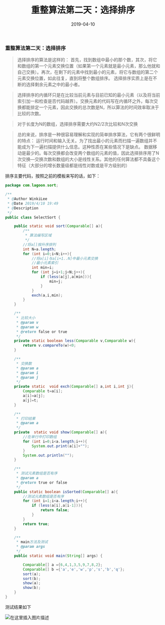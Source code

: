 ﻿---
title: 重整算法第二天：选择排序
date: 2019-04-10
tags: 算法
---
<meta name="referrer" content="no-referrer" />

###  重整算法第二天：选择排序
>选择排序的算法是这样的：
首先，找到数组中最小的那个数，其次，将它和数组的第一个元素交换位置（如果第一个元素就是最小元素，那么他就和自己交换）。再次，在剩下的元素中找到最小的元素，将它与数组的第二个元素交换位置，如此往复，直到将整个数组排序。
选择排序实质上是在不断的选择剩余元素之中的最小者。



>选择排序的内循环只是在比较当前元素与目前已知的最小元素（以及将当前索引加一和检查是否代码越界）。交换元素的代码写在内循环之外，每次交换都能排定一个元素，因此交换的总次数是N，所以算法的时间效率取决于比较的次数。


>对于长度为N的数组，选择排序需要大约N2/2次比较和N次交换

>总的来说，排序是一种很容易理解和实现的简单排序算法，它有两个很鲜明的特点：
运行时间和输入无关。为了找出最小的元素而扫描一遍数组并不能成为下一遍扫描提供什么信息。这种性质在某些情况下是缺点。
数据移动是最少的。每次交换都会改变两个数组的元素的值，因此选择排序用了N次交换—交换次数和数组的大小是线性关系。其他的任何算法都不具备这个特征（大部分的增长数量级都是线性对数或是平方级别的）



排序主要代码，按照之前的模板来写的话，如下：

```java
package com.lagoon.sort;

/**
 * @Author WinkiLee
 * @Date 2019/4/10 19:49
 * @Description
 */
public class SelectSort {

    public static void sort(Comparable[] a){
        /**
         * 算法编写区域
         */
        //将a[]按升序排列
        int N=a.length;
        for (int i=0;i<N;i++){
            //将a[i]与a[i+1..N]中最小元素交换
            //最小元素索引
            int min=i;
            for (int j=i+1;j<N;j++){
                if (less(a[j],a[min])){
                    min=j;
                }
            }
            exch(a,i,min);
        }
    }

    /**
     * 比较大小
     * @param v
     * @param w
     * @return false or true
     */
    private static boolean less(Comparable v,Comparable w){
        return v.compareTo(w)<0;
    }

    /**
     * 交换数
     * @param a
     * @param i
     * @param j
     */
    private static  void exch(Comparable[] a,int i,int j){
        Comparable t=a[i];
        a[i]=a[j];
        a[j]=t;
    }

    /**
     * 打印结果
     * @param a
     */
    private  static void show(Comparable[] a){
        //在单行中打印数组
        for (int i=0;i<a.length;i++){
            System.out.print(a[i]+"");
        }
        System.out.println("");
    }

    /**
     * 测试元素数组是否有序
     * @param a
     * @return true or false
     */
    public static boolean isSorted(Comparable[] a){
        //测试元素数组是否有序
        for (int i=1;i<a.length;i++){
            if (less(a[i],a[i-1])){
                return false;
            }
        }
        return true;
    }

    /**
     * main方法及测试
     * @param args
     */
    public static void main(String[] args) {

        Comparable[] a ={6,4,1,3,5,9,7,8,2};
        Comparable[] b ={'a','e','w','p','s','b','q'};
        sort(a);
        sort(b);
        show(a);
        show(b);
    }
}

```



测试结果如下


![在这里插入图片描述](https://img-blog.csdnimg.cn/2019041020131087.png?x-oss-process=image/watermark,type_ZmFuZ3poZW5naGVpdGk,shadow_10,text_aHR0cHM6Ly9ibG9nLmNzZG4ubmV0L3FxXzQwOTQ4Nzk1,size_16,color_FFFFFF,t_70)
